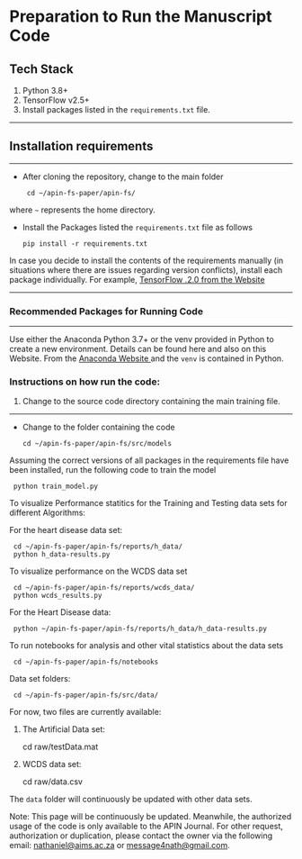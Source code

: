 # Preparation to Run the Manuscript Code

## Tech Stack

1) Python 3.8+
2) TensorFlow v2.5+
3) Install packages listed in the ``` requirements.txt ``` file.

<hr>

##  Installation requirements
<hr>

- After cloning the repository, change to the main folder

       cd ~/apin-fs-paper/apin-fs/

where ``` ~ ``` represents the home directory.

- Install the Packages listed the ``` requirements.txt ``` file as follows

      pip install -r requirements.txt


In case you decide to install the contents of the requirements manually (in situations where there are issues regarding version conflicts), install each package individually. For example, <a href="https://www.tensorflow.org/" target="_blank">TensorFlow .2.0 from the Website</a>

<hr>

### Recommended Packages for Running Code
<hr>


Use either the  Anaconda Python 3.7+ or the venv provided in Python to create a new environment. Details can be found here and also on this Website. From the <a href="https://docs.anaconda.com/anaconda/packages/py3.9_win-64/" target="_blank"> Anaconda Website </a> and the ``` venv ``` is contained in Python.
### Instructions on how run the code:


1) Change to the source code directory containing the main training file.
<hr>


- Change to the folder containing the code

      cd ~/apin-fs-paper/apin-fs/src/models

Assuming the correct versions of all packages in the requirements file have been installed, run the following code to train the model

     python train_model.py

To visualize Performance statitics for the Training and Testing data sets for different Algorithms:

For the heart disease data set:

     cd ~/apin-fs-paper/apin-fs/reports/h_data/
     python h_data-results.py

To visualize performance on the WCDS data set

     cd ~/apin-fs-paper/apin-fs/reports/wcds_data/
     python wcds_results.py

For the Heart Disease data:

     python ~/apin-fs-paper/apin-fs/reports/h_data/h_data-results.py
To run notebooks for analysis and other vital statistics about the data sets

     cd ~/apin-fs-paper/apin-fs/notebooks

Data set folders:

     cd ~/apin-fs-paper/apin-fs/src/data/

For now, two files are currently available:

1) The Artificial Data set:

     cd raw/testData.mat

2) WCDS data set:
     
     cd raw/data.csv

The ``` data ``` folder will continuously be updated with other data sets.

Note: This page will be continuously be updated. Meanwhile, the authorized usage of the code is only available to the APIN Journal. For other request, authorization or duplication, please contact the owner via the following email: <nathaniel@aims.ac.za> or <message4nath@gmail.com>.
